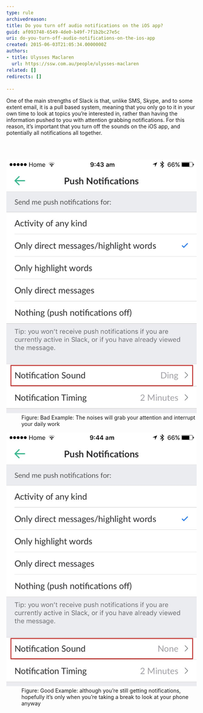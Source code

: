 ```yaml
---
type: rule
archivedreason: 
title: Do you turn off audio notifications on the iOS app?
guid: af093748-6549-4de0-b49f-7f1b2bc27e5c
uri: do-you-turn-off-audio-notifications-on-the-ios-app
created: 2015-06-03T21:05:34.0000000Z
authors:
- title: Ulysses Maclaren
  url: https://ssw.com.au/people/ulysses-maclaren
related: []
redirects: []

---
```



<p>One of the main strengths of Slack is that, unlike SMS, Skype, and to some extent email, it is a pull based system, meaning that you only go to it in your own time to look at topics you’re interested in, rather than having the information pushed to you with attention grabbing notifications. For this reason, it’s important that you turn off the sounds on the iOS app, and potentially all notifications all together.​​​</p>
<br><excerpt class='endintro'></excerpt><br>
<dl class="badImage"><dt><img src="slack-ios-1.jpg" alt="" /></dt><dd>Figure: Bad Example: The noises will grab your attention and interrupt your daily work</dd></dl><dl class="goodImage"><dt><img src="slack-ios-2.jpg" alt="" /></dt><dd>Figure: Good Example: although you’re still getting notifications, hopefully it’s only when you’re taking a break to look at your phone anyway</dd></dl>


